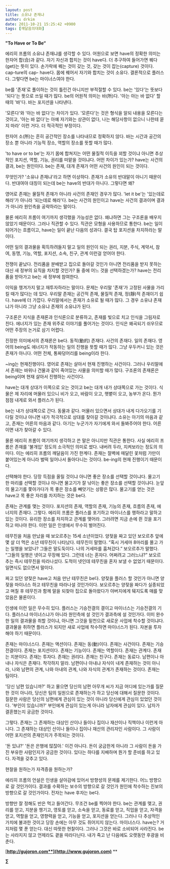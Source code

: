 ```yaml
---
layout: post
title: 소유냐 존재냐
author: drkim
date: 2011-10-21 15:25:42 +0900
tags: [깨달음의대화]
---
```

**"To Have or To Be“**

에리히 프롬의 소유냐 존재냐를 생각할 수 있다. 어원으로 보면 have의 정확한 의미는 한자어 합(合)과 같다. 자기 자신과 합치는 것이 have다. 더 추구하여 들어가면 꿰다(get)는 뜻이 있다. 손가락에 꿰는 것이 갖는 것, 갖는 것이 잡는(capture) 것이다. cap-ture의 cap- have다. 몸에 꿰어서 자기와 합치는 것이 소유다. 결론적으로 플러스다. 그렇다면 be는 마이너스여야 한다. 

be를 '존재'로 풀이하는 것이 틀린건 아니지만 부적절할 수 있다. be는 '있다'는 뜻보다 '되다'는 뜻으로 쓰일 때가 많다. be의 어원적 의미는 바(所)다. '아는 아는 바 없다' 할 때의 '바'다. 바는 포지션을 나타낸다. 

'모른다'와 '아는 바 없다'는 차이가 있다. '모른다'는 것은 형식을 알되 내용을 모른다는 것이고, '아는 바 없다'는 아예 자기와는 상관이 없다, 나는 해당사항이 없으니 나한테 묻지 마라' 이런 거다. 더 적극적인 부정이다. 

한자어 소(所)는 흔히 공간적인 장소를 나타내므로 정확하지 않다. 바는 시간과 공간의 장소 뿐 아니라 기능적 장소, 역할의 장소를 뜻할 때가 많다. 

'to have or to be'는 자기 몸에 합쳐지는 어떤 물질적 이득을 꾀할 것이냐 아니면 추상적인 포지션, 역할, 기능, 권리를 떠맡을 것이냐다. 어떤 차이가 있는가? have는 사건의 결과, be는 원인이다. be는 존재, 대개 존재가 어떤 사건의 원인이 되는 것이다. 

무엇인가? '소유냐 존재냐'라고 하면 이상하다. 존재가 소유의 반대말이 아니기 때문이다. 반대여야 대칭이 되는데 be는 have의 반대가 아니다. 그렇다면 왜? 

영어로 존재는 물질적 존재가 아니라 사건의 존재인 경우가 많다. 'let it be'는 '있는데로 해라'가 아니라 '되는데로 해라'다. be는 사건의 원인이고 have는 사건의 결과이며 결과가 아니라 원인측을 공략하라는 말이다. 

물론 에리히 프롬이 여기까지 생각했을 가능성은 없다. 왜냐하면 그는 구조론을 배우지 않았기 때문이다. 그러나 직관할 수 있다. 직관은 모형을 사용하므로 통한다. be는 일이 되어가는 흐름이고, have는 일이 끝난 다음의 성과다. 결국 탑 포지션을 차지하라는 말이다. 

어떤 일의 결과물을 획득하려들지 말고 일의 원인이 되는 권리, 지분, 주식, 계약서, 참여, 동맹, 기능, 역할, 포지션, 소속, 친구, 관계 이런걸 얻어야 한다. 

전쟁이 끝났다. 전리품을 분배받고 집으로 돌아갈 것인가 아니면 전리품을 받지 못하는 대신 새 정부의 요직을 차지할 것인가? 둘 중에 어느 것을 선택하겠는가? have는 전리품을 받아가고 be는 새 정부에 참여한다. 

이익을 챙겨가지 말고 재투자하라는 말이다. 문제는 우리말 '존재'가 고정된 사물을 가리킬 때가 많다는 데 있다. 우리말 존재는 공간적 존재, 물질적 존재, 정(靜)적 존재이기 쉽다. have에 더 가깝다. 우리말에서는 존재가 소유로 될 때가 많다. 그 경우 소유냐 존재냐가 아니라 그냥 소유냐 존재의 소유냐가 된다. 

구조론은 지식을 존재론과 인식론으로 분류하고, 존재를 빛으로 치고 인식을 그림자로 친다. 에너지가 있는 존재 위주로 이야기를 풀어가는 것이다. 인식은 왜곡되기 쉬우므로 어떤 주장의 논거로 삼기 어렵다. 

진정한 의미에서의 존재론은 be다. 동적(動的) 존재다. 사건의 존재다. 일의 존재다. 영어의 being도 에너지가 작동하는 일의 진행을 뜻할 때가 많다. 그냥 우두커니 있는 것은 존재가 아니다. 어떤 전체, 통짜덩어리를 being이라 한다. 

~ing는 현재진행이다. 영어로 존재는 살아서 현재 진행하는 사건이다. 그러나 우리말에서 존재는 바위나 건물과 같이 죽어있는 사물을 의미할 때가 많다. 구조론의 존재론은 being이며 현재 살아서 진행하는 사건이다. 

have는 대개 상대가 이쪽으로 오는 것이고 be는 대개 내가 상대쪽으로 가는 것이다. 식물은 제 자리에 머물러 있으니 비가 오고, 바람이 오고, 햇볕이 오고, 농부가 온다. 뭔가 점점 내게로 와서 플러스가 된다. 

be는 내가 상대쪽으로 간다. 동물과 같다. 머물러 있으면서 상대가 내게 다가오기를 기다릴 것이냐 아니면 내가 적극적으로 상대를 찾아갈 것이냐다. 소유는 아기의 마음과 같고, 존재는 어른의 마음과 같다. 아기는 누군가가 자기에게 와서 돌봐주어야 한다. 어른이면 내가 찾아갈 수 있다. 

물론 에리히 프롬이 여기까지 생각하고 쓴 말은 아니지만 직관은 통한다. 사실 에리히 프롬은 존재를 '불개입' 정도의 소극적인 의미로 썼다. 내버려 두라, 지켜보라는 정도의 의미다. 이는 에리히 프롬의 깨달음이 가진 한계다. 존재는 절벽에 매달린 꽃처럼 가만이 붙어있는게 아니라 벌떡 일어나서 돌아다니는 것이다. be-ing의 현재 진행이기 때문이다. 

선택해야 한다. 당장 득점을 올릴 것이냐 아니면 좋은 장소를 선택할 것이냐다. 물고기 한 마리를 선택할 것이냐 아니면 물고기가 잘 낚이는 좋은 장소를 선택할 것이냐다. 눈앞의 물고기를 쫓아가다가 목 좋은 장소를 빼앗기는 상황은 많다. 물고기를 얻는 것은 have고 목 좋은 자리를 차지하는 것은 be다. 

존재는 관계를 맺는 것이다. 포지션의 존재, 역할의 존재, 기능의 존재, 흐름의 존재, 에너지의 존재다. 그렇다. 에리히 프롬은 플러스를 포기하고 마이너스를 행하라고 말하고 있는 것이다. 유리한 장소를 차지하고 관계를 맺어라. 그러려면 지금 손에 쥔 것을 포기하고 떠나야 한다. 이런 일은 인생에서 무수히 벌어진다. 

테무친을 처음 만났을 때 보오르추는 15세 소년이었다. 양젖을 짜고 있던 보오르추 앞에 몇 살 더 먹은 소년 테무친이 나타났다. 테무친이 말했다. “혹시 거세마 8마리를 몰고 가는 일행을 보았나? 그들은 말도둑이다. 나의 거세마를 훔쳐갔다.” 보오르추가 말했다. “그들의 일행은 넷이고 무장해 있다. 그런데 너는 혼자다. 어쩌려고 그러느냐?” 보오르추는 즉시 테무친을 따라나섰다. 도적이 넷인데 테무친을 혼자 보낼 수 없었기 때문이다. 일면식도 없으면서 말이다. 

짜고 있던 양젖은 have고 처음 만난 테무친은 be다. 양젖을 플러스 할 것인가 아니면 양젖을 마이너스 하고 테무친을 따라나설 것인가이다. 보오르추는 양젖을 짜다가 실종되었고 며칠 후 테무친과 함께 말을 되찾아 집으로 돌아왔다가 아버지에게 뒈지도록 매를 맞았음은 물론이다. 

인생에 이런 일은 무수히 있다. 플러스는 기승전결의 결이고 마이너스는 기승전결의 기다. 플러스냐 마이너스냐가 아니라 원인측에 설 것인가 결과측에 설 것인가다. 이미 완수한 일의 결과물을 취할 것이냐, 아니면 그것을 밑천으로 새로운 사업에 착수할 것이냐다. 결과물을 취하면 플러스가 되지만 새로 사업에 착수하면 마이너스가 된다. 자본을 투자해야 하기 때문이다. 

존재는 마이너스다. 존재는 액션이다. 존재는 동(動)이다. 존재는 사건이다. 존재는 기승전결이다. 존재는 포지션이다. 존재는 기능이다. 존재는 역할이다. 존재는 관계다. 존재는 지분이다. 존재는 투자다. 존재는 권리다. 존재는 친구다. 존재는 동료다. 남편이나 아내나 자식은 존재다. 착각하지 말라. 남편이나 아내냐 자식이 내게 존재하는 것이 아니라, 나와 남편의 관계, 나와 아내의 관계, 나와 자식의 관계가 존재하는 것이다. 존재는 팀이다. 

'당신 남편 있습니까?' 하고 물으면 당신의 남편 아무개 씨가 지금 어디에 있는가를 질문한 것이 아니라, 당신은 팀의 일원으로 존재하는가 하고 당신에 대해서 질문한 것이다. 질문한 사람은 당신의 남편에게 관심이 있는 것이 아니라 당신에게 관심이 있었던 것이다. '부인이 있습니까?' 부인에게 관심이 있는게 아니라 남자에게 관심이 있다. 남자가 결혼했는지 궁금한 것이다. 

그렇다. 존재는 그 존재하는 대상인 산이나 들이나 집이나 재산이나 직책이나 이런게 아니다. 그 존재하는 대상인 산이나 들이나 집이나 재산의 관리자인 사람이다. 그 사람이 어떤 포지션의 존재인지가 주목되는 것이다. 

'돈 있냐?' '돈은 은행에 많잖아.' 이건 아니다. 돈이 궁금한게 아니라 그 사람이 돈을 가진 부유한 사람인지가 궁금한 것이다. 있다는 하다를 지배하며 뭔가 할 준비를 하고 있다. 자격을 갖추고 있다. 

현찰을 원하는가 자격증을 원하는가? 

에리히 프롬의 언설은 인생을 살아감에 있어서 방향성의 문제를 제기한다. 어느 방향으로 갈 것인가이다. 결과를 수확하는 보수의 방향으로 갈 것인가 원인에 착수하는 진보의 방향으로 갈 것인가이다. 전자는 have 후자는 be다. 

방향만 잘 정해도 반은 먹고 들어간다. 무조건 be를 찍어야 한다. be는 관계를 맺고, 권리를 얻고, 지분을 챙기고, 영토를 얻고, 소속을 얻고, 동료를 얻고, 직업을 얻고, 자격을 얻고, 역할을 얻고, 영향력을 얻고, 기능을 얻고, 포지션을 얻는다. 그러나 다 추상적인 가치에 불과한 것이고 당장 손에는 아무 것도 쥐어지지 않는다. 마이너스다. have는? 거지처럼 몇 푼 얻는다. 대신 따뜻한 현찰이다. 그러나 그것은 바로 소비되어 사라진다. be는 사라지지 않고 언제라도 곁을 따라다닌다. 내가 죽고 난 다음에도 오랫동안 후광을 비춘다. 






  




[**http://gujoron.com**](http://www.gujoron.com)** 
**

**∑**